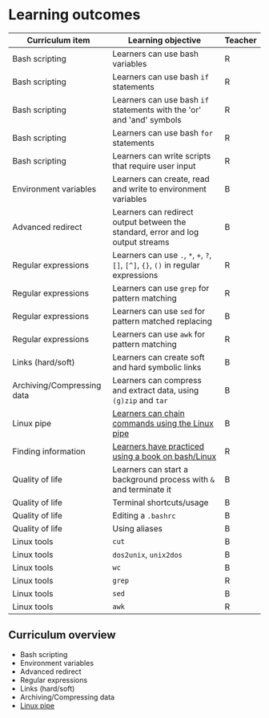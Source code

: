 # Learning outcomes

<!-- markdownlint-disable MD013 --><!-- Tables cannot be split up over lines, hence will break 80 characters per line -->

Curriculum item                                         |Learning objective                                                                                                    |Teacher
-------------------------------------------------------------------------------|-----------------------------------------------------------------------------------------------|-------
Bash scripting                                          |Learners can use bash variables                                                                                       |R
Bash scripting                                          |Learners can use bash `if` statements                                                                                 |R
Bash scripting                                          |Learners can use bash `if` statements with the 'or' and 'and' symbols                                                 |R
Bash scripting                                          |Learners can use bash `for` statements                                                                                |R
Bash scripting                                          |Learners can write scripts that require user input                                                                    |R
Environment variables                                   |Learners can create, read and write to environment variables                                                          |B
Advanced redirect                                       |Learners can redirect output between the standard, error and log output streams                                       |B
Regular expressions                                     |Learners can use `.`, `*`, `+`, `?`, `[]`, `[^]`, `{}`, `()` in regular expressions                                   |R
Regular expressions                                     |Learners can use `grep` for pattern matching                                                                          |R
Regular expressions                                     |Learners can use `sed` for pattern matched replacing                                                                  |B
Regular expressions                                     |Learners can use `awk` for pattern matching                                                                           |R
Links (hard/soft)                                       |Learners can create soft and hard symbolic links                                                                      |B
Archiving/Compressing data                              |Learners can compress and extract data, using `(g)zip` and `tar`                                                      |B
Linux pipe                                              |[Learners can chain commands using the Linux pipe](https://github.com/UPPMAX/naiss_intermediate_bash_linux/issues/6)  |B
Finding information                                     |[Learners have practiced using a book on bash/Linux](https://github.com/UPPMAX/naiss_intermediate_bash_linux/issues/7)|R
Quality of life                                         |Learners can start a background process with `&` and terminate it                                                     |B
Quality of life                                         |Terminal shortcuts/usage                                                                                              |B
Quality of life                                         |Editing a `.bashrc`                                                                                                   |B
Quality of life                                         |Using aliases                                                                                                         |B
Linux tools                                             |`cut`                                                                                                                 |B
Linux tools                                             |`dos2unix`, `unix2dos`                                                                                                |B
Linux tools                                             |`wc`                                                                                                                  |B
Linux tools                                             |`grep`                                                                                                                |R
Linux tools                                             |`sed`                                                                                                                 |B
Linux tools                                             |`awk`                                                                                                                 |R

<!-- markdownlint-enable MD013 -->

## Curriculum overview

- Bash scripting
- Environment variables
- Advanced redirect
- Regular expressions
- Links (hard/soft)
- Archiving/Compressing data
- [Linux pipe](https://github.com/UPPMAX/naiss_intermediate_bash_linux/issues/6)

